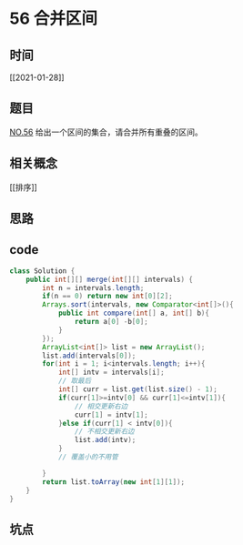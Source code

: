 # 56 合并区间
## 时间
[[2021-01-28]]
## 题目
[NO.56](https://leetcode-cn.com/problems/merge-intervals/description/)
给出一个区间的集合，请合并所有重叠的区间。
## 相关概念
[[排序]]

## 思路

## code
```java
class Solution {
    public int[][] merge(int[][] intervals) {
        int n = intervals.length;
        if(n == 0) return new int[0][2];
        Arrays.sort(intervals, new Comparator<int[]>(){
            public int compare(int[] a, int[] b){
                return a[0] -b[0];
            }
        });
        ArrayList<int[]> list = new ArrayList();
        list.add(intervals[0]);
        for(int i = 1; i<intervals.length; i++){
            int[] intv = intervals[i];
            // 取最后
            int[] curr = list.get(list.size() - 1);
            if(curr[1]>=intv[0] && curr[1]<=intv[1]){
                // 相交更新右边
                curr[1] = intv[1];
            }else if(curr[1] < intv[0]){
                // 不相交更新右边
                list.add(intv);
            }
            // 覆盖小的不用管

        }
        return list.toArray(new int[1][1]);
    }
}

```

## 坑点

